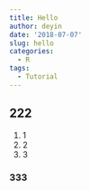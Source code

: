 ```yaml
---
title: Hello
author: deyin
date: '2018-07-07'
slug: hello
categories:
  - R
tags:
  - Tutorial
---
```


## 222 ###
1. 1
2. 2
3. 3

### 333 ###